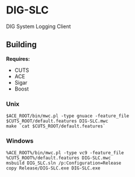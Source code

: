 # DIG-SLC
DIG System Logging Client

## Building
**Requires:**
* CUTS
* ACE
* Sigar
* Boost

### Unix
```
$ACE_ROOT/bin/mwc.pl -type gnuace -feature_file $CUTS_ROOT/default.features DIG-SLC.mwc
make `cat $CUTS_ROOT/default.features`
```
### Windows
```
%ACE_ROOT%/bin/mwc.pl -type vc9 -feature_file %CUTS_ROOT%/default.features DIG-SLC.mwc
msbuild DIG_SLC.sln /p:Configuration=Release
copy Release/DIG-SLC.exe DIG-SLC.exe
```

